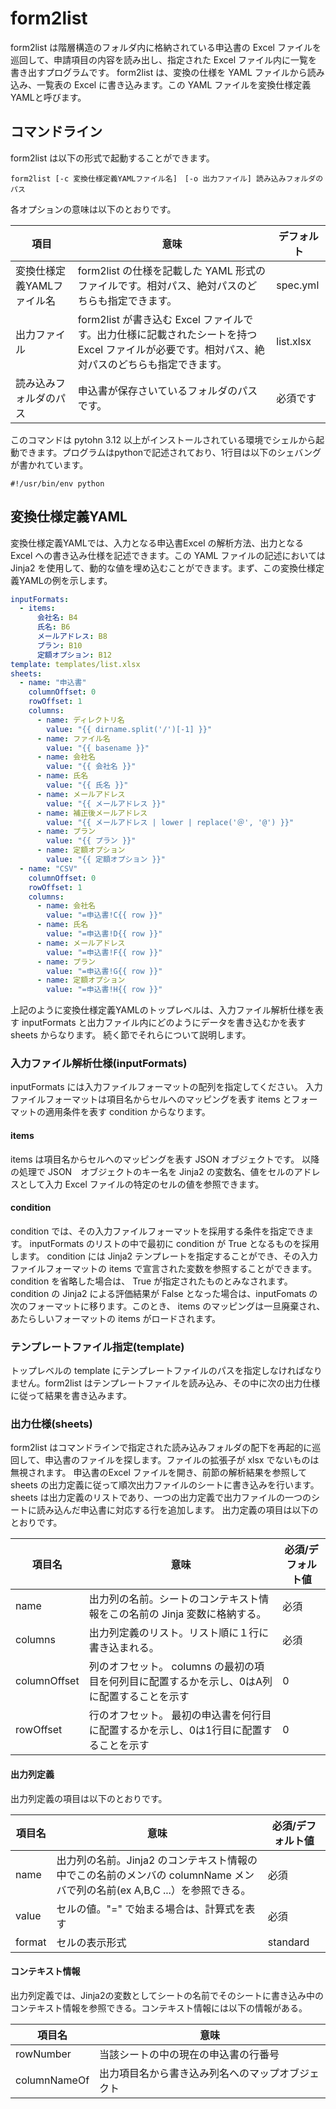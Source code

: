 # form2list
form2list は階層構造のフォルダ内に格納されている申込書の Excel ファイルを巡回して、申請項目の内容を読み出し、指定された Excel ファイル内に一覧を書き出すプログラムです。
form2list は、変換の仕様を YAML ファイルから読み込み、一覧表の Excel に書き込みます。この YAML ファイルを変換仕様定義YAMLと呼びます。

## コマンドライン

form2list は以下の形式で起動することができます。

```
form2list [-c 変換仕様定義YAMLファイル名]　[-o 出力ファイル] 読み込みフォルダのパス
```

各オプションの意味は以下のとおりです。

|項目|意味|デフォルト|
|--|--|--|
|変換仕様定義YAMLファイル名|form2list の仕様を記載した YAML 形式のファイルです。相対パス、絶対パスのどちらも指定できます。|spec.yml|
|出力ファイル|form2list が書き込む Excel ファイルです。出力仕様に記載されたシートを持つ Excel ファイルが必要です。相対パス、絶対パスのどちらも指定できます。|list.xlsx|
|読み込みフォルダのパス|申込書が保存さいているフォルダのパスです。|必須です|

このコマンドは pytohn 3.12 以上がインストールされている環境でシェルから起動できます。プログラムはpythonで記述されており、1行目は以下のシェバングが書かれています。
```
#!/usr/bin/env python
```

## 変換仕様定義YAML

変換仕様定義YAMLでは、入力となる申込書Excel の解析方法、出力となる Excel への書き込み仕様を記述できます。この YAML ファイルの記述においては Jinja2 を使用して、動的な値を埋め込むことができます。まず、この変換仕様定義YAMLの例を示します。

```yaml
inputFormats:
  - items:
      会社名: B4
      氏名: B6
      メールアドレス: B8
      プラン: B10
      定額オプション: B12
template: templates/list.xlsx
sheets:
  - name: "申込書"
    columnOffset: 0
    rowOffset: 1
    columns:
      - name: ディレクトリ名
        value: "{{ dirname.split('/')[-1] }}"
      - name: ファイル名
        value: "{{ basename }}"
      - name: 会社名
        value: "{{ 会社名 }}"
      - name: 氏名
        value: "{{ 氏名 }}"
      - name: メールアドレス
        value: "{{ メールアドレス }}"
      - name: 補正後メールアドレス
        value: "{{ メールアドレス | lower | replace('＠', '@') }}"
      - name: プラン
        value: "{{ プラン }}"
      - name: 定額オプション
        value: "{{ 定額オプション }}"      
  - name: "CSV"
    columnOffset: 0
    rowOffset: 1
    columns:
      - name: 会社名
        value: "=申込書!C{{ row }}"
      - name: 氏名
        value: "=申込書!D{{ row }}"
      - name: メールアドレス
        value: "=申込書!F{{ row }}"
      - name: プラン
        value: "=申込書!G{{ row }}"
      - name: 定額オプション
        value: "=申込書!H{{ row }}"

```

上記のように変換仕様定義YAMLのトップレベルは、入力ファイル解析仕様を表す inputFormats と出力ファイル内にどのようにデータを書き込むかを表す sheets からなります。
続く節でそれらについて説明します。

### 入力ファイル解析仕様(inputFormats)

inputFormats には入力ファイルフォーマットの配列を指定してください。
入力ファイルフォーマットは項目名からセルへのマッピングを表す items とフォーマットの適用条件を表す condition からなります。

#### items

items は項目名からセルへのマッピングを表す JSON オブジェクトです。
以降の処理で JSON　オブジェクトのキー名を Jinja2 の変数名、値をセルのアドレスとして入力 Excel ファイルの特定のセルの値を参照できます。

#### condition

condition では、その入力ファイルフォーマットを採用する条件を指定できます。
inputFormats のリストの中で最初に condition が True となるものを採用します。 
condition には Jinja2 テンプレートを指定することができ、その入力ファイルフォーマットの items で宣言された変数を参照することができます。
condition を省略した場合は、 True が指定されたものとみなされます。
condition の Jinja2 による評価結果が False となった場合は、inputFomats の次のフォーマットに移ります。このとき、 items のマッピングは一旦廃棄され、あたらしいフォーマットの items がロードされます。

### テンプレートファイル指定(template)

トップレベルの template にテンプレートファイルのパスを指定しなければなりません。form2list はテンプレートファイルを読み込み、その中に次の出力仕様に従って結果を書き込みます。

### 出力仕様(sheets)
form2list はコマンドラインで指定された読み込みフォルダの配下を再起的に巡回して、申込書のファイルを探します。ファイルの拡張子が xlsx でないものは無視されます。
申込書のExcel ファイルを開き、前節の解析結果を参照して sheets の出力定義に従って順次出力ファイルのシートに書き込みを行います。
sheets は出力定義のリストであり、一つの出力定義で出力ファイルの一つのシートに読み込んだ申込書に対応する行を追加します。
出力定義の項目は以下のとおりです。

|項目名|意味|必須/デフォルト値|
| -- | -- | -- |
|name|出力列の名前。シートのコンテキスト情報をこの名前の Jinja 変数に格納する。|必須|
|columns|出力列定義のリスト。リスト順に１行に書き込まれる。|必須|
|columnOffset |列のオフセット。 columns の最初の項目を何列目に配置するかを示し、0はA列に配置することを示す| 0 |
|rowOffset |行のオフセット。 最初の申込書を何行目に配置するかを示し、0は1行目に配置することを示す| 0 |

#### 出力列定義
出力列定義の項目は以下のとおりです。

|項目名|意味|必須/デフォルト値|
| -- | -- | -- |
|name|出力列の名前。Jinja2 のコンテキスト情報の中でこの名前のメンバの columnName メンバで列の名前(ex A,B,C ...）を参照できる。|必須|
|value |セルの値。"=" で始まる場合は、計算式を表す| 必須 |
|format |セルの表示形式| standard |

#### コンテキスト情報

出力列定義では、Jinja2の変数としてシートの名前でそのシートに書き込み中のコンテキスト情報を参照できる。コンテキスト情報には以下の情報がある。

|項目名|意味|
| -- | -- |
|rowNumber|当該シートの中の現在の申込書の行番号|
|columnNameOf |出力項目名から書き込み列名へのマップオブジェクト|
